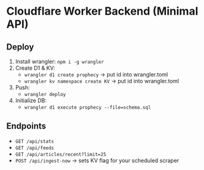 
# Cloudflare Worker Backend (Minimal API)

## Deploy
1. Install wrangler: `npm i -g wrangler`
2. Create D1 & KV:
   - `wrangler d1 create prophecy` → put id into wrangler.toml
   - `wrangler kv namespace create KV` → put id into wrangler.toml
3. Push:
   - `wrangler deploy`
4. Initialize DB:
   - `wrangler d1 execute prophecy --file=schema.sql`

## Endpoints
- `GET /api/stats`
- `GET /api/feeds`
- `GET /api/articles/recent?limit=25`
- `POST /api/ingest-now` → sets KV flag for your scheduled scraper

